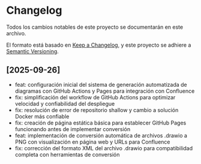 # Changelog

Todos los cambios notables de este proyecto se documentarán en este archivo.

El formato está basado en [Keep a Changelog](https://keepachangelog.com/es-ES/1.0.0/),
y este proyecto se adhiere a [Semantic Versioning](https://semver.org/spec/v2.0.0.html).

## [2025-09-26]

- feat: configuración inicial del sistema de generación automatizada de diagramas con GitHub Actions y Pages para integración con Confluence
- fix: simplificación del workflow de GitHub Actions para optimizar velocidad y confiabilidad del despliegue
- fix: resolución de error de repositorio shallow y cambio a solución Docker más confiable
- fix: creación de página estática básica para establecer GitHub Pages funcionando antes de implementar conversión
- feat: implementación de conversión automática de archivos .drawio a PNG con visualización en página web y URLs para Confluence
- fix: corrección del formato XML del archivo .drawio para compatibilidad completa con herramientas de conversión
